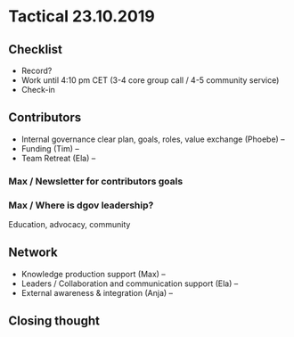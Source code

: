 # Tactical 23.10.2019

## Checklist

* Record?
* Work until 4:10 pm CET \(3-4 core group call / 4-5 community service\)
* Check-in

## Contributors

* Internal governance clear plan, goals, roles, value exchange \(Phoebe\) – 
* Funding \(Tim\) – 
* Team Retreat \(Ela\) –

### Max / Newsletter for contributors goals

### Max / Where is dgov leadership?

Education, advocacy, community

## Network

* Knowledge production support \(Max\) –
* Leaders / Collaboration and communication support \(Ela\) – 
* External awareness & integration \(Anja\) –

## Closing thought



